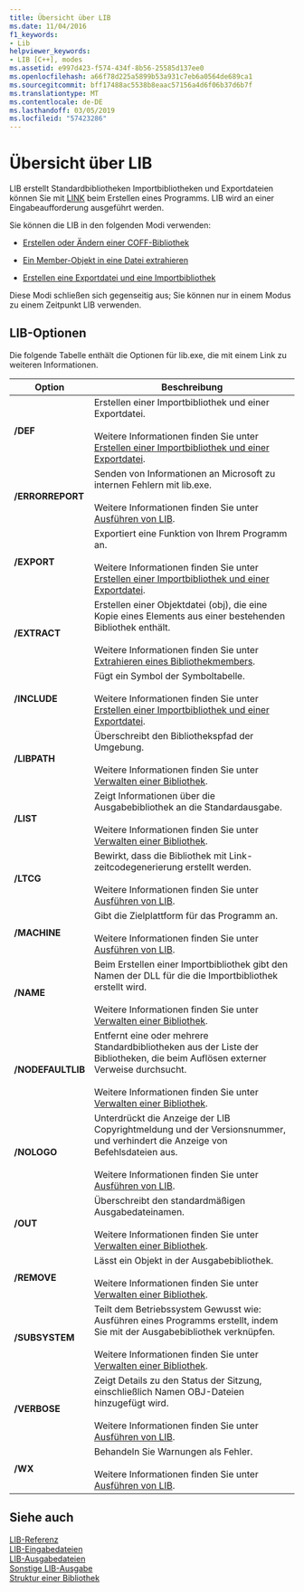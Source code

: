 ```yaml
---
title: Übersicht über LIB
ms.date: 11/04/2016
f1_keywords:
- Lib
helpviewer_keywords:
- LIB [C++], modes
ms.assetid: e997d423-f574-434f-8b56-25585d137ee0
ms.openlocfilehash: a66f78d225a5899b53a931c7eb6a0564de689ca1
ms.sourcegitcommit: bff17488ac5538b8eaac57156a4d6f06b37d6b7f
ms.translationtype: MT
ms.contentlocale: de-DE
ms.lasthandoff: 03/05/2019
ms.locfileid: "57423286"
---
```

# <a name="overview-of-lib"></a>Übersicht über LIB

LIB erstellt Standardbibliotheken Importbibliotheken und Exportdateien können Sie mit [LINK](../../build/reference/linker-options.md) beim Erstellen eines Programms. LIB wird an einer Eingabeaufforderung ausgeführt werden.

Sie können die LIB in den folgenden Modi verwenden:

- [Erstellen oder Ändern einer COFF-Bibliothek](../../build/reference/managing-a-library.md)

- [Ein Member-Objekt in eine Datei extrahieren](../../build/reference/extracting-a-library-member.md)

- [Erstellen eine Exportdatei und eine Importbibliothek](../../build/reference/working-with-import-libraries-and-export-files.md)

Diese Modi schließen sich gegenseitig aus; Sie können nur in einem Modus zu einem Zeitpunkt LIB verwenden.

## <a name="lib-options"></a>LIB-Optionen

Die folgende Tabelle enthält die Optionen für lib.exe, die mit einem Link zu weiteren Informationen.

|Option|Beschreibung|
|-|-|
|**/DEF**|Erstellen einer Importbibliothek und einer Exportdatei.<br/><br/>Weitere Informationen finden Sie unter [Erstellen einer Importbibliothek und einer Exportdatei](../../build/reference/building-an-import-library-and-export-file.md).|
|**/ERRORREPORT**|   Senden von Informationen an Microsoft zu internen Fehlern mit lib.exe.<br/><br/>Weitere Informationen finden Sie unter [Ausführen von LIB](../../build/reference/running-lib.md).|
|**/EXPORT**|   Exportiert eine Funktion von Ihrem Programm an.<br/><br/>Weitere Informationen finden Sie unter [Erstellen einer Importbibliothek und einer Exportdatei](../../build/reference/building-an-import-library-and-export-file.md).|
|**/EXTRACT**|   Erstellen einer Objektdatei (obj), die eine Kopie eines Elements aus einer bestehenden Bibliothek enthält.<br/><br/>Weitere Informationen finden Sie unter [Extrahieren eines Bibliothekmembers](../../build/reference/extracting-a-library-member.md).|
|**/INCLUDE**|   Fügt ein Symbol der Symboltabelle.<br/><br/>Weitere Informationen finden Sie unter [Erstellen einer Importbibliothek und einer Exportdatei](../../build/reference/building-an-import-library-and-export-file.md).|
|**/LIBPATH**|   Überschreibt den Bibliothekspfad der Umgebung.<br/><br/>Weitere Informationen finden Sie unter [Verwalten einer Bibliothek](../../build/reference/managing-a-library.md).|
|**/LIST**|   Zeigt Informationen über die Ausgabebibliothek an die Standardausgabe.<br/><br/>Weitere Informationen finden Sie unter [Verwalten einer Bibliothek](../../build/reference/managing-a-library.md).|
|**/LTCG**|   Bewirkt, dass die Bibliothek mit Link-zeitcodegenerierung erstellt werden.<br/><br/>Weitere Informationen finden Sie unter [Ausführen von LIB](../../build/reference/running-lib.md).|
|**/MACHINE**|   Gibt die Zielplattform für das Programm an.<br/><br/>Weitere Informationen finden Sie unter [Ausführen von LIB](../../build/reference/running-lib.md).|
|**/NAME**|   Beim Erstellen einer Importbibliothek gibt den Namen der DLL für die die Importbibliothek erstellt wird.<br/><br/>Weitere Informationen finden Sie unter [Verwalten einer Bibliothek](../../build/reference/managing-a-library.md).|
|**/NODEFAULTLIB**|   Entfernt eine oder mehrere Standardbibliotheken aus der Liste der Bibliotheken, die beim Auflösen externer Verweise durchsucht.<br/><br/>Weitere Informationen finden Sie unter [Verwalten einer Bibliothek](../../build/reference/managing-a-library.md).|
|**/NOLOGO**|   Unterdrückt die Anzeige der LIB Copyrightmeldung und der Versionsnummer, und verhindert die Anzeige von Befehlsdateien aus.<br/><br/>Weitere Informationen finden Sie unter [Ausführen von LIB](../../build/reference/running-lib.md).|
|**/OUT**|   Überschreibt den standardmäßigen Ausgabedateinamen.<br/><br/>Weitere Informationen finden Sie unter [Verwalten einer Bibliothek](../../build/reference/managing-a-library.md).|
|**/REMOVE**|   Lässt ein Objekt in der Ausgabebibliothek.<br/><br/>Weitere Informationen finden Sie unter [Verwalten einer Bibliothek](../../build/reference/managing-a-library.md).|
|**/SUBSYSTEM**|   Teilt dem Betriebssystem Gewusst wie: Ausführen eines Programms erstellt, indem Sie mit der Ausgabebibliothek verknüpfen.<br/><br/>Weitere Informationen finden Sie unter [Verwalten einer Bibliothek](../../build/reference/managing-a-library.md).|
|**/VERBOSE**|   Zeigt Details zu den Status der Sitzung, einschließlich Namen OBJ-Dateien hinzugefügt wird.<br/><br/>Weitere Informationen finden Sie unter [Ausführen von LIB](../../build/reference/running-lib.md).|
|**/WX**|   Behandeln Sie Warnungen als Fehler.<br/><br/>Weitere Informationen finden Sie unter [Ausführen von LIB](../../build/reference/running-lib.md).|

## <a name="see-also"></a>Siehe auch

[LIB-Referenz](../../build/reference/lib-reference.md)<br/>
[LIB-Eingabedateien](../../build/reference/lib-input-files.md)<br/>
[LIB-Ausgabedateien](../../build/reference/lib-output-files.md)<br/>
[Sonstige LIB-Ausgabe](../../build/reference/other-lib-output.md)<br/>
[Struktur einer Bibliothek](../../build/reference/structure-of-a-library.md)
